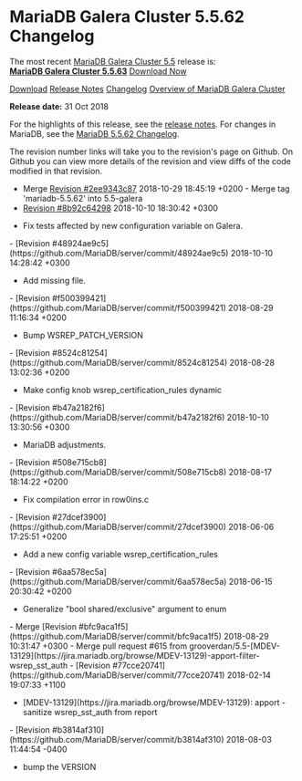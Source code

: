 # MariaDB Galera Cluster 5.5.62 Changelog

The most recent [MariaDB Galera Cluster 5.5](/kb/en/galera/) release is:<br>
<span class="cstm-style lead"><strong>[MariaDB Galera Cluster 5.5.63](/replication/galera-cluster/mariadb-galera-cluster-releases/mariadb-galera-55-release-notes/mariadb-galera-cluster-5563-release-notes/)</strong> [Download<span>&nbsp;</span>Now](https://downloads.mariadb.org/mariadb-galera/5.5)</span>

[Download](http://downloads.mariadb.org/mariadb-galera/5.5.62)
[Release Notes](/replication/galera-cluster/mariadb-galera-cluster-releases/mariadb-galera-55-release-notes/mariadb-galera-cluster-5562-release-notes/)
[Changelog](/replication/galera-cluster/mariadb-galera-cluster-releases/mariadb-galera-55-changelogs/mariadb-galera-cluster-5562-changelog/)
[Overview of MariaDB Galera Cluster](/replication/galera-cluster/what-is-mariadb-galera-cluster/)

<strong>Release date:</strong> 31 Oct 2018

For the highlights of this release, see the
[release notes](/replication/galera-cluster/mariadb-galera-cluster-releases/mariadb-galera-55-release-notes/mariadb-galera-cluster-5562-release-notes/). For changes in
MariaDB, see the [MariaDB 5.5.62 Changelog](/kb/en/mariadb-5562-changelog/).

The revision number links will take you to the revision's page on Github. On
Github you can view more details of the revision and view diffs of the code
modified in that revision.

- <span class="cstm-style merge">Merge [Revision #2ee9343c87](https://github.com/MariaDB/server/commit/2ee9343c87) 2018-10-29 18:45:19 +0200 - Merge tag 'mariadb-5.5.62' into 5.5-galera</span>
- [Revision #8b92c64298](https://github.com/MariaDB/server/commit/8b92c64298)
<span class="cstm-style datetime">2018-10-10 18:30:42 +0300</span>
<ul start="1"><li>Fix tests affected by new configuration variable on Galera.
</li></ul>
- [Revision #48924ae9c5](https://github.com/MariaDB/server/commit/48924ae9c5)
<span class="cstm-style datetime">2018-10-10 14:28:42 +0300</span>
<ul start="1"><li>Add missing file.
</li></ul>
- [Revision #f500399421](https://github.com/MariaDB/server/commit/f500399421)
<span class="cstm-style datetime">2018-08-29 11:16:34 +0200</span>
<ul start="1"><li>Bump WSREP_PATCH_VERSION
</li></ul>
- [Revision #8524c81254](https://github.com/MariaDB/server/commit/8524c81254)
<span class="cstm-style datetime">2018-08-28 13:02:36 +0200</span>
<ul start="1"><li>Make config knob wsrep_certification_rules dynamic
</li></ul>
- [Revision #b47a2182f6](https://github.com/MariaDB/server/commit/b47a2182f6)
<span class="cstm-style datetime">2018-10-10 13:30:56 +0300</span>
<ul start="1"><li>MariaDB adjustments.
</li></ul>
- [Revision #508e715cb8](https://github.com/MariaDB/server/commit/508e715cb8)
<span class="cstm-style datetime">2018-08-17 18:14:22 +0200</span>
<ul start="1"><li>Fix compilation error in row0ins.c
</li></ul>
- [Revision #27dcef3900](https://github.com/MariaDB/server/commit/27dcef3900)
<span class="cstm-style datetime">2018-06-06 17:25:51 +0200</span>
<ul start="1"><li>Add a new config variable wsrep_certification_rules
</li></ul>
- [Revision #6aa578ec5a](https://github.com/MariaDB/server/commit/6aa578ec5a)
<span class="cstm-style datetime">2018-06-15 20:30:42 +0200</span>
<ul start="1"><li>Generalize "bool shared/exclusive" argument to enum
</li></ul>
- <span class="cstm-style merge">Merge [Revision #bfc9aca1f5](https://github.com/MariaDB/server/commit/bfc9aca1f5) 2018-08-29 10:31:47 +0300 - Merge pull request #615 from grooverdan/5.5-[MDEV-13129](https://jira.mariadb.org/browse/MDEV-13129)-apport-filter-wsrep_sst_auth</span>
- [Revision #77cce20741](https://github.com/MariaDB/server/commit/77cce20741)
<span class="cstm-style datetime">2018-02-14 19:07:33 +1100</span>
<ul start="1"><li>[MDEV-13129](https://jira.mariadb.org/browse/MDEV-13129): apport - sanitize wsrep_sst_auth from report
</li></ul>
- [Revision #b3814af310](https://github.com/MariaDB/server/commit/b3814af310)
<span class="cstm-style datetime">2018-08-03 11:44:54 -0400</span>
<ul start="1"><li>bump the VERSION</li></ul>